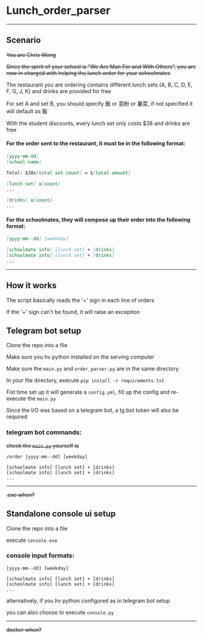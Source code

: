 # Lunch_order_parser

---

## Scenario

~~You are Chris Wong~~

~~Since the spirit of your school is "We Are Man For and With Others", you are now in charged with helping the lunch order for your schoolmates~~

The restaurant you are ordering contains different lunch sets (A, B, C, D, E, F, G, J, K) and drinks are provided for free

For set A and set B, you should specify 飯 or 意粉 or 薯菜, if not specified it will default as 飯

With the student discounts, every lunch set only costs $38 and drinks are free

#### For the order sent to the restaurant, it must be in the following format:

```markdown
[yyyy-mm-dd]
[school name]

Total: $38x[total set count] = $[total amount]

[lunch set] x[count]
...

[drinks] x[count]
...
```

#### For the schoolmates, they will compose up their order into the following format:

```markdown
[yyyy-mm--dd] [weekday]

[schoolmate info] [lunch set] + [drinks]
[schoolmate info] [lunch set] + [drinks]
...
```

---

## How it works

The script basically reads the '+' sign in each line of orders

If the '+' sign can't be found, it will raise an exception

## Telegram bot setup

Clone the repo into a file

Make sure you hv python installed on the serving computer

Make sure the `main.py` and `order_parser.py` are in the same directory

In your file directory, execute `pip install -r requirements.txt`

Fist time set up it will generate a `config.yml`, fill up the config and re-execute the `main.py`

Since the I/O was based on a telegram bot, a tg bot token will also be required

### telegram bot commands:

~~check the `main.py` yourself la~~

```
/order [yyyy-mm--dd] [weekday]

[schoolmate info] [lunch set] + [drinks]
[schoolmate info] [lunch set] + [drinks]
...
```

---

~~.exe when?~~

## Standalone console ui setup

Clone the repo into a file

execute `console.exe`

### console input formats:

```
[yyyy-mm--dd] [weekday]

[schoolmate info] [lunch set] + [drinks]
[schoolmate info] [lunch set] + [drinks]
...
```

alternatively, if you hv python configured as in telegram bot setup

you can also choose to execute `console.py`

---

~~docker when?~~

